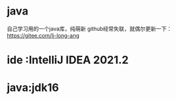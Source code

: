 # java

自己学习用的一个java库，纯萌新
github经常失联，就偶尔更新一下：
https://gitee.com/li-long-ang
# ide :IntelliJ IDEA 2021.2
# java:jdk16

